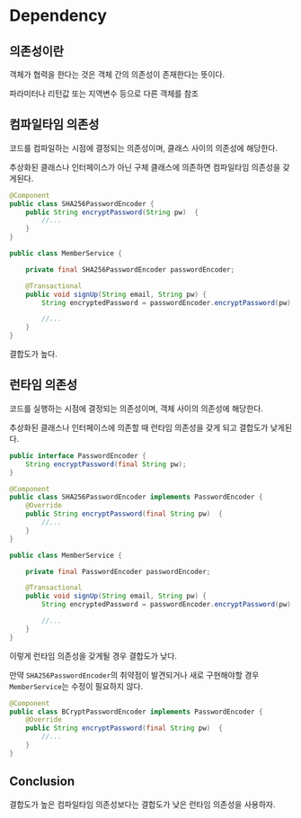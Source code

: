 # Dependency

## 의존성이란

객체가 협력을 한다는 것은 객체 간의 의존성이 존재한다는 뜻이다.

파라미터나 리턴값 또는 지역변수 등으로 다른 객체를 참조

## 컴파일타임 의존성

코드를 컴파일하는 시점에 결정되는 의존성이며, 클래스 사이의 의존성에 해당한다.

추상화된 클래스나 인터페이스가 아닌 구체 클래스에 의존하면 컴파일타임 의존성을 갖게된다.

```java
@Component
public class SHA256PasswordEncoder {
    public String encryptPassword(String pw)  {
        //...
    }
}

public class MemberService {

    private final SHA256PasswordEncoder passwordEncoder;

    @Transactional
    public void signUp(String email, String pw) {
        String encryptedPassword = passwordEncoder.encryptPassword(pw);

        //...
    }
}
```

결합도가 높다.

## 런타임 의존성

코드를 실행하는 시점에 결정되는 의존성이며, 객체 사이의 의존성에 해당한다.

추상화된 클래스나 인터페이스에 의존할 때 런타임 의존성을 갖게 되고 결합도가 낮게된다.

```java
public interface PasswordEncoder {
    String encryptPassword(final String pw);
}

@Component
public class SHA256PasswordEncoder implements PasswordEncoder {
    @Override
    public String encryptPassword(final String pw)  {
		//...
    }
}

public class MemberService {

    private final PasswordEncoder passwordEncoder;

    @Transactional
    public void signUp(String email, String pw) {
        String encryptedPassword = passwordEncoder.encryptPassword(pw);

        //...
    }
}
```

이렇게 런타임 의존성을 갖게될 경우 결합도가 낮다.

만약 `SHA256PasswordEncoder`의 취약점이 발견되거나 새로 구현해야할 경우 `MemberService`는 수정이 필요하지 않다.

```java
@Component
public class BCryptPasswordEncoder implements PasswordEncoder { 
    @Override
    public String encryptPassword(final String pw)  {
        //...
    }
}
```

## Conclusion

결합도가 높은 컴파일타임 의존성보다는 결합도가 낮은 런타임 의존성을 사용하자.